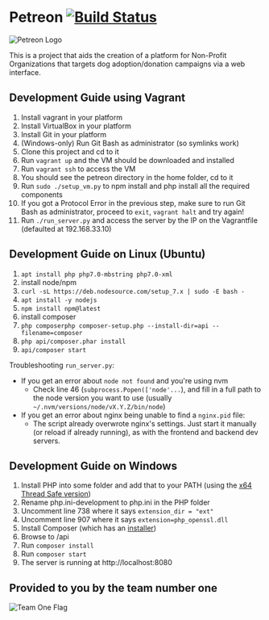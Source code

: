 # Petreon [![Build Status](https://travis-ci.org/rgoliveira/petreon.svg?branch=master)](https://travis-ci.org/rgoliveira/petreon) 
![Petreon Logo](/assets/petreon.png)

This is a project that aids the creation of a platform for Non-Profit
Organizations that targets dog adoption/donation campaigns via a web interface.

## Development Guide using Vagrant

1. Install vagrant in your platform
2. Install VirtualBox in your platform
3. Install Git in your platform
4. (Windows-only) Run Git Bash as administrator (so symlinks work)
5. Clone this project and cd to it
6. Run `vagrant up` and the VM should be downloaded and installed
7. Run `vagrant ssh` to access the VM
8. You should see the petreon directory in the home folder, cd to it
9. Run `sudo ./setup_vm.py` to npm install and php install all the required components
10. If you got a Protocol Error in the previous step, make sure to run Git Bash
as administrator, proceed to `exit`, `vagrant halt` and try again!
11. Run `./run_server.py` and access the server by the IP on the Vagrantfile
(defaulted at 192.168.33.10)

## Development Guide on Linux (Ubuntu)

1. `apt install php php7.0-mbstring php7.0-xml`
2. install node/npm
  1. `curl -sL https://deb.nodesource.com/setup_7.x | sudo -E bash -`
  2. `apt install -y nodejs`
  3. `npm install npm@latest`
3. install composer
  1. `php composerphp composer-setup.php --install-dir=api --filename=composer`
  2. `php api/composer.phar install`
4. `api/composer start`

Troubleshooting `run_server.py`:
- If you get an error about `node not found` and you're using nvm
    - Check line 46 (`subprocess.Popen(['node'...`), and fill in a full path to the node version you want to use (usually `~/.nvm/versions/node/vX.Y.Z/bin/node`)
- If you get an error about nginx being unable to find a `nginx.pid` file:
    - The script already overwrote nginx's settings. Just start it manually (or reload if already running), as with the frontend and backend dev servers.


## Development Guide on Windows

1. Install PHP into some folder and add that to your PATH (using the [x64 Thread Safe version](http://windows.php.net/download/))
2. Rename php.ini-development to php.ini in the PHP folder
3. Uncomment line 738 where it says `extension_dir = "ext"`
4. Uncomment line 907 where it says `extension=php_openssl.dll`
5. Install Composer (which has an [installer](https://getcomposer.org/download/))
6. Browse to /api
7. Run `composer install`
8. Run `composer start`
9. The server is running at http://localhost:8080

## Provided to you by the team number one
![Team One Flag](/assets/team_flag.png)
